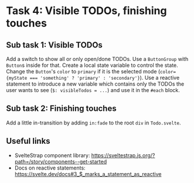 # Task 4: Visible TODOs, finishing touches

## Sub task 1: Visible TODOs

Add a switch to show all or only open/done TODOs. Use a `ButtonGroup` with `Button`s inside for that. Create a local state variable to control the state. Change the `Button`'s `color` to `primary` if it is the selected mode (`color={myState === 'something' ? 'primary' : 'secondary'}`).
Use a reactive statement to introduce a new variable which contains only the TODOs the user wants to see (`$: visibleTodos = ...`) and use it in the `#each` block.

## Sub task 2: Finishing touches

Add a little in-transition by adding `in:fade` to the root `div` in `Todo.svelte`.

## Useful links

- SvelteStrap component library: https://sveltestrap.js.org/?path=/story/components--get-started
- Docs on reactive statements: https://svelte.dev/docs#3_$_marks_a_statement_as_reactive
